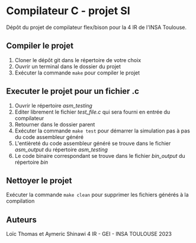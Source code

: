 # Compilateur C - projet SI

Dépôt du projet de compilateur flex/bison pour la 4 IR de l'INSA Toulouse.


## Compiler le projet

1. Cloner le dépôt git dans le répertoire de votre choix
2. Ouvrir un terminal dans le dossier du projet
3. Exécuter la commande `make` pour compiler le projet

## Executer le projet pour un fichier .c

1. Ouvrir le répertoire _asm\_testing_
2. Editer librement le fichier _test\_file.c_ qui sera fourni en entrée du compilateur
3. Retourner dans le dossier parent
4. Exécuter la commande `make test` pour démarrer la simulation pas à pas du code assembleur généré
5. L'entièreté du code assembleur généré se trouve dans le fichier _asm\_output_ du répertoire _asm\_testing_
6. Le code binaire correspondant se trouve dans le fichier _bin\_output_ du répertoire _bin_

## Nettoyer le projet

Exécuter la commande `make clean` pour supprimer les fichiers générés à la compilation

## Auteurs

Loïc Thomas et Aymeric Shinawi
4 IR - GEI - INSA TOULOUSE
2023